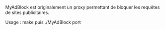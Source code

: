 MyAdBlock est originalement un proxy permettant de bloquer les requêtes de sites publicitaires.

Usage : make puis ./MyAdBlock port